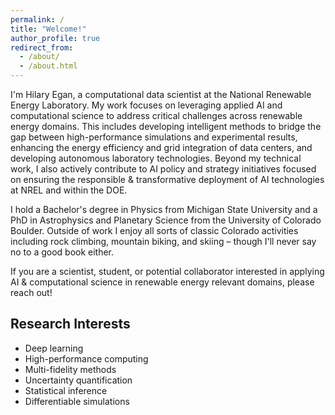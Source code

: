 ```yaml
---
permalink: /
title: "Welcome!"
author_profile: true
redirect_from: 
  - /about/
  - /about.html
---
```

I'm Hilary Egan, a computational data scientist at the National Renewable Energy Laboratory. My work focuses on leveraging applied AI and computational science to address critical challenges across renewable energy domains. This includes developing intelligent methods to bridge the gap between high-performance simulations and experimental results, enhancing the energy efficiency and grid integration of data centers, and developing autonomous laboratory technologies. Beyond my technical work, I also actively contribute to AI policy and strategy initiatives focused on ensuring the responsible & transformative deployment of AI technologies at NREL and within the DOE.


I hold a Bachelor's degree in Physics from Michigan State University and a PhD in Astrophysics and Planetary Science from the University of Colorado Boulder. Outside of work I enjoy all sorts of classic Colorado activities including rock climbing, mountain biking, and skiing – though I'll never say no to a good book either.

If you are a scientist, student, or potential collaborator interested in applying AI & computational science in renewable energy relevant domains, please reach out!

Research Interests
------------------
* Deep learning
* High-performance computing
* Multi-fidelity methods
* Uncertainty quantification
* Statistical inference
* Differentiable simulations